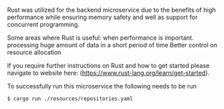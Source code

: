 

Rust was utilized for the backend microservice due to the benefits of high performance while ensuring memory safety and well as
support for concurrent programming.

Some areas where Rust is useful:
when performance is important.
processing huge amount of data in a short period of time
Better control on resource allocation


If you require further instructions on Rust and how to get started please navigate to website here: (https://www.rust-lang.org/learn/get-started).

To successfully run this microservice the following needs to be run

```shell
$ cargo run ./resources/repositories.yaml
```

